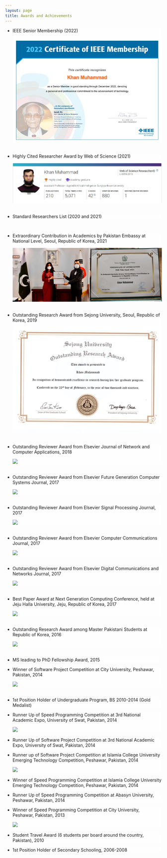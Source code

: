 ```yaml
---
layout: page
title: Awards and Achievements
---
```


<style type="text/css">
	li{

		background: #fefefe;
	}
  p{
    font-family:"Courier New", Courier, monospace  
    color:#000;

  }

</style>

<ul>
<li>
  <p>
    IEEE Senior Membership (2022)
   </p>
   <img src="/public/pictures/IEEE_Senior_2022.jpg">
 </li>

<br>	
	
<li>
  <p>
    Highly Cited Researcher Award by Web of Science (2021)
   </p>
   <img src="/public/pictures/HCR_2021.jpg">
 </li>

<br>		
	
<li>
  <p>
    Standard Researchers List (2020 and 2021)
   </p>
 </li>

<br>	
	
<li>
  <p>
    Extraordinary Contribution in Academics by Pakistan Embassy at National Level, Seoul, Republic of Korea, 2021
   </p>
   <img src="/public/pictures/Extra_Contribution_2021.jpg">
 </li>

<br>	
	
	
<li>
  <p>
    Outstanding Research Award from Sejong University, Seoul, Republic of Korea, 2019
   </p>
   <img src="/public/pictures/Outstanding_Researcher_2019.jpg">
 </li>

<br>

<li>
  <p>
    Outstanding Reviewer Award from Elsevier Journal of Network and Computer Applications, 2018
   </p>
   <img src="/public/pictures/Out_JNCA_2018.jpg">
 </li>

<br>

<li>
  <p>
    Outstanding Reviewer Award from Elsevier Future Generation Computer Systems Journal, 2017
   </p>
   <img src="/public/pictures/Out_FGCS_2017.jpg">
 </li>

<br>

<li>
  <p>
    Outstanding Reviewer Award from Elsevier Signal Processing Journal, 2017
   </p>
   <img src="/public/pictures/Out_SIGPROC_2017.jpg">
 </li>
 
<br>	

<li>
  <p>
    Outstanding Reviewer Award from Elsevier Computer Communications Journal, 2017
   </p>
   <img src="/public/pictures/Out_COMCOM_2017.jpg">
 </li>
 
<br>

<li>
  <p>
    Outstanding Reviewer Award from Elsevier Digital Communications and Networks Journal, 2017
   </p>
   <img src="/public/pictures/Out_DCN_2017.jpg">
 </li>
 
<br>	
 
<li>
  <p>
    Best Paper Award at Next Generation Computing Conference, held at Jeju Halla University, Jeju, Republic of Korea, 2017
   </p>
   <img src="/public/pictures/Best_Paper_Award_2017.jpeg">
 </li>

 <br>

 <li>
  <p>
    Outstanding Research Award among Master Pakistani Students at Republic of Korea, 2016
   </p>
   <img src="/public/pictures/DSC_0469.JPG">
 </li>

 <br>
 
  <li>
   <p>
     MS leading to PhD Fellowship Award, 2015
   </p>
  </li>

 <li>
  <p>
   Winner of Software Project Competition at City University, Peshawar, Pakistan, 2014
   </p>
   <img src="/public/pictures/winner_cityu_2014.jpg">
  </li>
  <br>
	
 <li>
  <p>1st Position Holder of Undergraduate Program, BS 2010-2014 (Gold Medalist)</p>	
 </li>	

  <li>
   <p>
    Runner Up of Speed Programming Competition at 3rd National Academic Expo, University of Swat, Pakistan, 2014
   </p>
    <img src="/public/pictures/swat_2014.jpg">
   </li>

 <li>
   <p>Runner Up of Software Project Competition at 3rd National Academic Expo, University of Swat, Pakistan, 2014</p>	
 </li>

  <li>
    <p>
      Runner up of Software Project Competition at Islamia College University Emerging Technology Competition, Peshawar, Pakistan, 2014	
    </p>
    <img src="/public/pictures/winner_icp_2014.jpg">
   </li>
	
   <li>
    <p>
      Winner of Speed Programming Competition at Islamia College University Emerging Technology Competition, Peshawar, Pakistan, 2014
    </p>	
    </li>
	
   <li>
     <p>Runner Up of Speed Programming Competition at Abasyn University, Peshawar, Pakistan, 2014</p>	
    </li>
	
   <li>
    <p>
     Winner of Speed Programming Competition at City University, Peshawar, Pakistan, 2013
     </p>
     <img src="/public/pictures/winner_2013.jpg">
   </li>
	
  <li>
   <p>Student Travel Award (6 students per board around the country, Pakistan), 2010</p>	
  </li>
	
  <li>
   <p>1st Position Holder of Secondary Schooling, 2006-2008</p>	
  </li>

</ul>


